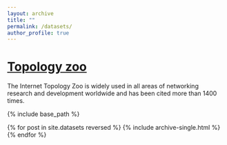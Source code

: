 ```yaml
---
layout: archive
title: ""
permalink: /datasets/
author_profile: true
---
```


<a href="http://topology-zoo.org/"> Topology zoo </a>
======
The Internet Topology Zoo is widely used in all areas of networking research and development worldwide and has been cited  more than 1400 times.


{% include base_path %}

{% for post in site.datasets reversed %} {% include archive-single.html %} {% endfor %}
